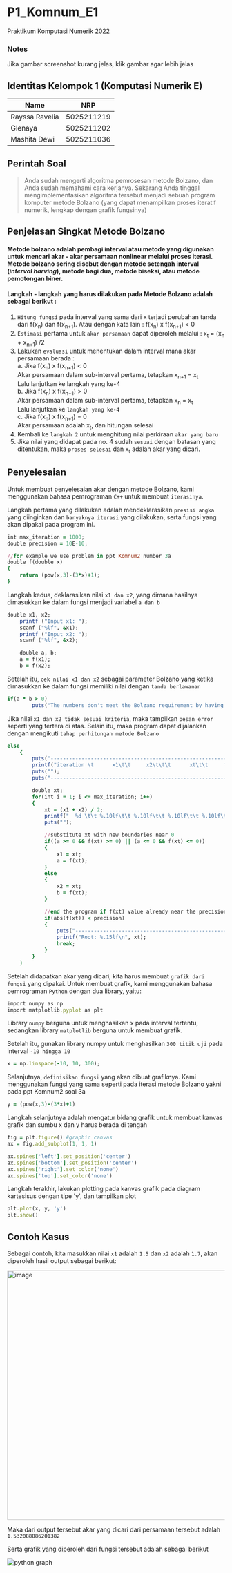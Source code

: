 # P1_Komnum_E1
Praktikum Komputasi Numerik 2022

### Notes
Jika gambar screenshot kurang jelas, klik gambar agar lebih jelas

## Identitas Kelompok 1 (Komputasi Numerik E)
| Name           | NRP        |
| ---            | ---        |
| Rayssa Ravelia | 5025211219 |
| Glenaya        | 5025211202 |
| Mashita Dewi   | 5025211036 |

## Perintah Soal
> Anda sudah mengerti algoritma pemrosesan metode Bolzano, dan Anda sudah memahami cara kerjanya. Sekarang Anda tinggal mengimplementasikan algoritma tersebut menjadi sebuah program komputer metode Bolzano (yang dapat menampilkan proses iteratif numerik, lengkap dengan grafik fungsinya)

## Penjelasan Singkat Metode Bolzano
####  Metode bolzano adalah pembagi interval atau metode yang digunakan untuk mencari akar - akar persamaan nonlinear melalui proses iterasi. Metode bolzano sering disebut dengan metode setengah interval (_interval harving_), metode bagi dua, metode biseksi, atau metode pemotongan biner.

#### Langkah - langkah yang harus dilakukan pada Metode Bolzano adalah sebagai berikut :
1. `Hitung fungsi` pada interval yang sama dari x terjadi perubahan tanda dari f(x<sub>n</sub>) dan f(x<sub>n+1</sub>). Atau dengan kata lain : f(x<sub>n</sub>) x f(x<sub>n+1</sub>) < 0
2. `Estimasi` pertama untuk `akar persamaan` dapat diperoleh melalui : x<sub>t</sub> = (x<sub>n</sub> + x<sub>n+1</sub>) /2
3. Lakukan `evaluasi` untuk menentukan dalam interval mana akar persamaan berada : <br>
   a. Jika f(x<sub>n</sub>) x f(x<sub>n+1</sub>) < 0 <br>
      Akar persamaan dalam sub-interval pertama, tetapkan x<sub>n+1</sub> = x<sub>t</sub><br>
      Lalu lanjutkan ke langkah yang ke-4 <br>
   b. Jika f(x<sub>n</sub>) x f(x<sub>n+1</sub>) > 0 <br>
      Akar persamaan dalam sub-interval pertama, tetapkan x<sub>n</sub> = x<sub>t</sub> <br>
      Lalu lanjutkan ke `langkah yang ke-4` <br>
   c. Jika f(x<sub>n</sub>) x f(x<sub>n+1</sub>) = 0 <br> 
      Akar persamaan adalah x<sub>t</sub>, dan hitungan selesai
4. Kembali ke `langkah 2` untuk menghitung nilai perkiraan `akar yang baru`
5. Jika nilai yang didapat pada no. 4 sudah `sesuai` dengan batasan yang ditentukan, maka `proses selesai` dan x<sub>t</sub> adalah akar yang dicari.
      
## Penyelesaian

Untuk membuat penyelesaian akar dengan metode Bolzano, kami menggunakan bahasa pemrograman `C++` untuk membuat `iterasinya`.

Langkah pertama yang dilakukan adalah mendeklarasikan `presisi angka` yang diinginkan dan `banyaknya iterasi` yang dilakukan, serta fungsi yang akan dipakai pada program ini.
```ruby
int max_iteration = 1000; 
double precision = 10E-10;

//for example we use problem in ppt Komnum2 number 3a
double f(double x)
{
    return (pow(x,3)-(3*x)+1);
}
```

Langkah kedua, deklarasikan nilai `x1 dan x2`, yang dimana hasilnya dimasukkan ke dalam fungsi menjadi variabel `a dan b`

```ruby
double x1, x2;
    printf ("Input x1: ");
    scanf ("%lf", &x1);
    printf ("Input x2: ");
    scanf ("%lf", &x2);

    double a, b;
    a = f(x1);
    b = f(x2);
```

Setelah itu, `cek nilai x1 dan x2` sebagai parameter Bolzano yang ketika dimasukkan ke dalam fungsi memiliki nilai dengan `tanda berlawanan`

```ruby
if(a * b > 0) 
        puts("The numbers don't meet the Bolzano requirement by having the same sign");
```

Jika nilai `x1 dan x2 tidak sesuai kriteria`, maka tampilkan `pesan error` seperti yang tertera di atas. Selain itu, maka program dapat dijalankan dengan mengikuti `tahap perhitungan metode Bolzano`

```ruby
else
    {
        puts("-------------------------------------------------------------------------------------------------------------------------------------------------------------");
        printf("iteration \t      x1\t\t     x2\t\t\t      xt\t\t     f(x1)\t\t     f(x2)\t\t     f(xt)\t\t\t");
        puts("");
        puts("-------------------------------------------------------------------------------------------------------------------------------------------------------------");

        double xt;
        for(int i = 1; i <= max_iteration; i++)
        {
            xt = (x1 + x2) / 2;
            printf("  %d \t\t %.10lf\t\t %.10lf\t\t %.10lf\t\t %.10lf\t\t %.10lf\t\t %.10lf\t\t", i, x1, x2, xt, a, b, f(xt));
            puts("");

            //substitute xt with new boundaries near 0
            if((a >= 0 && f(xt) >= 0) || (a <= 0 && f(xt) <= 0))
            {
                x1 = xt;
                a = f(xt);
            }
            else 
            {
                x2 = xt;
                b = f(xt);
            }

            //end the program if f(xt) value already near the precision we wanted
            if(abs(f(xt)) < precision)
            {
                puts("-------------------------------------------------------------------------------------------------------------------------------------------------------------");
                printf("Root: %.15lf\n", xt);
                break;
            }   
        }
    }
  ```
 
 Setelah didapatkan akar yang dicari, kita harus membuat `grafik dari fungsi` yang dipakai. Untuk membuat grafik, kami menggunakan bahasa pemrograman `Python` dengan dua library, yaitu:
 
 ```ruby
import numpy as np
import matplotlib.pyplot as plt
```
Library `numpy` berguna untuk menghasilkan x pada interval tertentu, sedangkan library `matplotlib` berguna untuk membuat grafik.

Setelah itu, gunakan library numpy untuk menghasilkan `300 titik uji` pada interval `-10 hingga 10`

```ruby
x = np.linspace(-10, 10, 300); 
```

Selanjutnya, `definisikan fungsi` yang akan dibuat grafiknya. Kami menggunakan fungsi yang sama seperti pada iterasi metode Bolzano yakni pada ppt Komnum2 soal 3a

```ruby
y = (pow(x,3)-(3*x)+1)
```

Langkah selanjutnya adalah mengatur bidang grafik untuk membuat kanvas grafik dan sumbu x dan y harus berada di tengah

```ruby
fig = plt.figure() #graphic canvas
ax = fig.add_subplot(1, 1, 1) 

ax.spines['left'].set_position('center')
ax.spines['bottom'].set_position('center')
ax.spines['right'].set_color('none')
ax.spines['top'].set_color('none')
```

Langkah terakhir, lakukan plotting pada kanvas grafik pada diagram kartesisus dengan tipe 'y', dan tampilkan plot

```ruby
plt.plot(x, y, 'y')
plt.show()
```

 ## Contoh Kasus
   
 Sebagai contoh, kita masukkan nilai `x1` adalah `1.5` dan `x2` adalah `1.7`, akan diperoleh hasil output sebagai berikut:
  
<img width="578" alt="image" src="https://user-images.githubusercontent.com/89933907/198072247-1ecb2ceb-7f70-4f33-993f-22ed69870f1e.png">

Maka dari output tersebut akar yang dicari dari persamaan tersebut adalah `1.532088886201382`

Serta grafik yang diperoleh dari fungsi tersebut adalah sebagai berikut

![python graph](https://user-images.githubusercontent.com/89933907/198080034-f8a788e3-5c2a-4a71-b48c-ee3eda41a46f.jpg)
